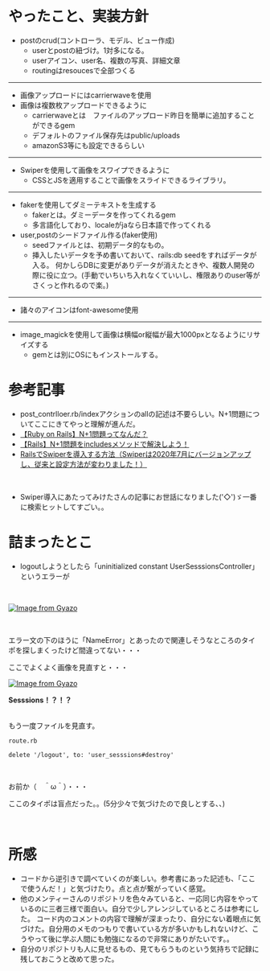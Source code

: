 # やったこと、実装方針
- postのcrud(コントローラ、モデル、ビュー作成) 
  - userとpostの紐づけ。1対多になる。
  - userアイコン、user名、複数の写真、詳細文章
  - routingはresoucesで全部つくる
   
 ***
 
- 画像アップロードにはcarrierwaveを使用 
- 画像は複数枚アップロードできるように　
  - carrierwaveとは　ファイルのアップロード昨日を簡単に追加することができるgem
  - デフォルトのファイル保存先はpublic/uploads
  - amazonS3等にも設定できるらしい
   
 ***
 
- Swiperを使用して画像をスワイプできるように 
  - CSSとJSを適用することで画像をスライドできるライブラリ。
  
 ***
 
- fakerを使用してダミーテキストを生成する 
  - fakerとは。ダミーデータを作ってくれるgem
  - 多言語化しており、localeがjaなら日本語で作ってくれる
- user,postのシードファイル作る(faker使用) 
  - seedファイルとは、初期データ的なもの。
  - 挿入したいデータを予め書いておいて、rails:db seedをすればデータが入る。
  何かしらDBに変更がありデータが消えたときや、複数人開発の際に役に立つ。(手動でいちいち入れなくていいし、権限ありのuser等がさくっと作れるので楽。)
  
***

- 諸々のアイコンはfont-awesome使用

***

- image_magickを使用して画像は横幅or縦幅が最大1000pxとなるようにリサイズする　
  - gemとは別にOSにもインストールする。


# 参考記事
- post_contrlloer.rb/indexアクションのallの記述は不要らしい。N+1問題についてここにきてやっと理解が進んだ。
- [【Ruby on Rails】N+1問題ってなんだ？](https://qiita.com/massaaaaan/items/4eb770f20e636f7a1361)
- [【Rails】N+1問題をincludesメソッドで解決しよう！](https://pikawaka.com/rails/includes)
- [RailsでSwiperを導入する方法（Swiperは2020年7月にバージョンアップし、従来と設定方法が変わりました！）](https://qiita.com/miketa_webprgr/items/0a3845aeb5da2ed75f82)

<br>

- Swiper導入にあたってみけたさんの記事にお世話になりました('◇')ゞ一番に検索ヒットしてすごい。。

# 詰まったとこ
- logoutしようとしたら「uninitialized constant UserSesssionsController」というエラーが

<br>

[![Image from Gyazo](https://i.gyazo.com/f00407be52bafa602fc0eca0d02281a4.png)](https://gyazo.com/f00407be52bafa602fc0eca0d02281a4) 

<br>

エラー文の下のほうに「NameError」とあったので関連しそうなところのタイポを探しまくったけど間違ってない・・・
<br>

ここでよくよく画像を見直すと・・・
<br>

[![Image from Gyazo](https://i.gyazo.com/5f03707bbc63f9ebba1f12f4e7729fd2.png)](https://gyazo.com/5f03707bbc63f9ebba1f12f4e7729fd2) 
<br>

__Sesssions！？！？__  
<br>

もう一度ファイルを見直す。
<br>

```
route.rb

delete '/logout', to: 'user_sesssions#destroy'
```

<br>

お前か（　＾ω＾）・・・
<br>

ここのタイポは盲点だった。。(5分少々で気づけたので良しとする、、) 

<br>

# 所感
- コードから逆引きで調べていくのが楽しい。参考書にあった記述も、「ここで使うんだ！」と気づけたり。点と点が繋がっていく感覚。
- 他のメンティーさんのリポジトリを色々みていると、一応同じ内容をやっているのに三者三様で面白い。自分で少しアレンジしているところは参考にした。 コード内のコメントの内容で理解が深まったり、自分にない着眼点に気づけた。自分用のメモのつもりで書いている方が多いかもしれないけど、こうやって後に学ぶ人間にも勉強になるので非常にありがたいです。。
- 自分のリポジトリも人に見せるもの、見てもらうものという気持ちで記録に残しておこうと改めて思った。